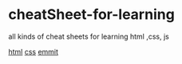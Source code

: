 # cheatSheet-for-learning
all kinds of cheat sheets for learning html ,css, js


[html](https://developer.mozilla.org/en-US/docs/Web/HTML/Element)
[css](https://htmlcheatsheet.com/css/)
[emmit](https://docs.emmet.io/cheat-sheet/)
